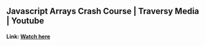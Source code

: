 ## Javascript Arrays Crash Course | Traversy Media | Youtube
#### Link: <a href="https://youtu.be/rRgD1yVwIvE">Watch here</a>